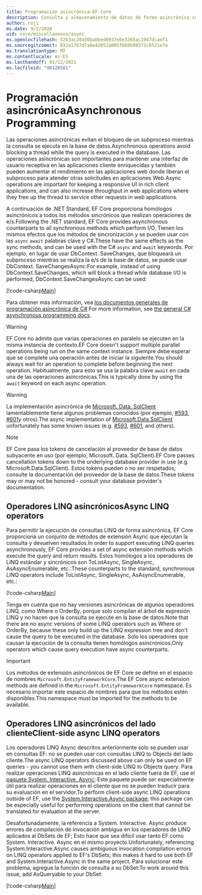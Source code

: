 ```yaml
---
title: Programación asincrónica-EF Core
description: Consulta y almacenamiento de datos de forma asincrónica con Entity Framework Core
author: roji
ms.date: 9/2/2020
uid: core/miscellaneous/async
ms.openlocfilehash: 52b3ac20a50babbed6937ebe3365ac1947dcaef1
ms.sourcegitcommit: 032a1767d7a6e42052a005f660b80372c6521e7e
ms.translationtype: MT
ms.contentlocale: es-ES
ms.lasthandoff: 01/12/2021
ms.locfileid: "98128581"
---
```

# <a name="asynchronous-programming"></a><span data-ttu-id="3358d-103">Programación asincrónica</span><span class="sxs-lookup"><span data-stu-id="3358d-103">Asynchronous Programming</span></span>

<span data-ttu-id="3358d-104">Las operaciones asincrónicas evitan el bloqueo de un subproceso mientras la consulta se ejecuta en la base de datos.</span><span class="sxs-lookup"><span data-stu-id="3358d-104">Asynchronous operations avoid blocking a thread while the query is executed in the database.</span></span> <span data-ttu-id="3358d-105">Las operaciones asincrónicas son importantes para mantener una interfaz de usuario receptiva en las aplicaciones cliente enriquecidas y también pueden aumentar el rendimiento en las aplicaciones web donde liberan el subproceso para atender otras solicitudes en aplicaciones Web.</span><span class="sxs-lookup"><span data-stu-id="3358d-105">Async operations are important for keeping a responsive UI in rich client applications, and can also increase throughput in web applications where they free up the thread to service other requests in web applications.</span></span>

<span data-ttu-id="3358d-106">A continuación de .NET Standard, EF Core proporciona homólogos asincrónicos a todos los métodos sincrónicos que realizan operaciones de e/s.</span><span class="sxs-lookup"><span data-stu-id="3358d-106">Following the .NET standard, EF Core provides asynchronous counterparts to all synchronous methods which perform I/O.</span></span> <span data-ttu-id="3358d-107">Tienen los mismos efectos que los métodos de sincronización y se pueden usar con las `async` `await` palabras clave y C#.</span><span class="sxs-lookup"><span data-stu-id="3358d-107">These have the same effects as the sync methods, and can be used with the C# `async` and `await` keywords.</span></span> <span data-ttu-id="3358d-108">Por ejemplo, en lugar de usar DbContext. SaveChanges, que bloqueará un subproceso mientras se realiza la e/s de la base de datos, se puede usar DbContext. SaveChangesAsync:</span><span class="sxs-lookup"><span data-stu-id="3358d-108">For example, instead of using DbContext.SaveChanges, which will block a thread while database I/O is performed, DbContext.SaveChangesAsync can be used:</span></span>

[!code-csharp[Main](../../../samples/core/Miscellaneous/Async/Program.cs#SaveChangesAsync)]

<span data-ttu-id="3358d-109">Para obtener más información, vea [los documentos generales de programación asincrónica de C#](/dotnet/csharp/async).</span><span class="sxs-lookup"><span data-stu-id="3358d-109">For more information, see [the general C# asynchronous programming docs](/dotnet/csharp/async).</span></span>

> [!WARNING]
> <span data-ttu-id="3358d-110">EF Core no admite que varias operaciones en paralelo se ejecuten en la misma instancia de contexto.</span><span class="sxs-lookup"><span data-stu-id="3358d-110">EF Core doesn't support multiple parallel operations being run on the same context instance.</span></span> <span data-ttu-id="3358d-111">Siempre debe esperar que se complete una operación antes de iniciar la siguiente.</span><span class="sxs-lookup"><span data-stu-id="3358d-111">You should always wait for an operation to complete before beginning the next operation.</span></span> <span data-ttu-id="3358d-112">Habitualmente, para esto se usa la palabra clave `await` en cada una de las operaciones asincrónicas.</span><span class="sxs-lookup"><span data-stu-id="3358d-112">This is typically done by using the `await` keyword on each async operation.</span></span>

> [!WARNING]
> <span data-ttu-id="3358d-113">La implementación asincrónica de [Microsoft. Data. SqlClient](https://github.com/dotnet/SqlClient) lamentablemente tiene algunos problemas conocidos (por ejemplo, [#593](https://github.com/dotnet/SqlClient/issues/593), [#601](https://github.com/dotnet/SqlClient/issues/601)y otros).</span><span class="sxs-lookup"><span data-stu-id="3358d-113">The async implementation of [Microsoft.Data.SqlClient](https://github.com/dotnet/SqlClient) unfortunately has some known issues (e.g. [#593](https://github.com/dotnet/SqlClient/issues/593), [#601](https://github.com/dotnet/SqlClient/issues/601), and others).</span></span>

> [!NOTE]
> <span data-ttu-id="3358d-114">EF Core pasa los tokens de cancelación al proveedor de base de datos subyacente en uso (por ejemplo, Microsoft. Data. SqlClient).</span><span class="sxs-lookup"><span data-stu-id="3358d-114">EF Core passes cancellation tokens down to the underlying database provider in use (e.g. Microsoft.Data.SqlClient).</span></span> <span data-ttu-id="3358d-115">Estos tokens pueden o no ser respetados; consulte la documentación del proveedor de la base de datos.</span><span class="sxs-lookup"><span data-stu-id="3358d-115">These tokens may or may not be honored - consult your database provider's documentation.</span></span>

## <a name="async-linq-operators"></a><span data-ttu-id="3358d-116">Operadores LINQ asincrónicos</span><span class="sxs-lookup"><span data-stu-id="3358d-116">Async LINQ operators</span></span>

<span data-ttu-id="3358d-117">Para permitir la ejecución de consultas LINQ de forma asincrónica, EF Core proporciona un conjunto de métodos de extensión Async que ejecutan la consulta y devuelven resultados.</span><span class="sxs-lookup"><span data-stu-id="3358d-117">In order to support executing LINQ queries asynchronously, EF Core provides a set of async extension methods which execute the query and return results.</span></span> <span data-ttu-id="3358d-118">Estos homólogos a los operadores de LINQ estándar y sincrónicos son ToListAsync, SingleAsync, AsAsyncEnumerable, etc.:</span><span class="sxs-lookup"><span data-stu-id="3358d-118">These counterparts to the standard, synchronous LINQ operators include ToListAsync, SingleAsync, AsAsyncEnumerable, etc.:</span></span>

[!code-csharp[Main](../../../samples/core/Miscellaneous/Async/Program.cs#ToListAsync)]

<span data-ttu-id="3358d-119">Tenga en cuenta que no hay versiones asincrónicas de algunos operadores LINQ, como Where o OrderBy, porque solo compilan el árbol de expresión LINQ y no hacen que la consulta se ejecute en la base de datos.</span><span class="sxs-lookup"><span data-stu-id="3358d-119">Note that there are no async versions of some LINQ operators such as Where or OrderBy, because these only build up the LINQ expression tree and don't cause the query to be executed in the database.</span></span> <span data-ttu-id="3358d-120">Solo los operadores que causan la ejecución de la consulta tienen homólogos asincrónicos.</span><span class="sxs-lookup"><span data-stu-id="3358d-120">Only operators which cause query execution have async counterparts.</span></span>

> [!IMPORTANT]
> <span data-ttu-id="3358d-121">Los métodos de extensión asincrónicos de EF Core se define en el espacio de nombres `Microsoft.EntityFrameworkCore`.</span><span class="sxs-lookup"><span data-stu-id="3358d-121">The EF Core async extension methods are defined in the `Microsoft.EntityFrameworkCore` namespace.</span></span> <span data-ttu-id="3358d-122">Es necesario importar este espacio de nombres para que los métodos estén disponibles.</span><span class="sxs-lookup"><span data-stu-id="3358d-122">This namespace must be imported for the methods to be available.</span></span>

## <a name="client-side-async-linq-operators"></a><span data-ttu-id="3358d-123">Operadores LINQ asincrónicos del lado cliente</span><span class="sxs-lookup"><span data-stu-id="3358d-123">Client-side async LINQ operators</span></span>

<span data-ttu-id="3358d-124">Los operadores LINQ Async descritos anteriormente solo se pueden usar en consultas EF: no se pueden usar con consultas LINQ to Objects del lado cliente.</span><span class="sxs-lookup"><span data-stu-id="3358d-124">The async LINQ operators discussed above can only be used on EF queries - you cannot use them with client-side LINQ to Objects query.</span></span> <span data-ttu-id="3358d-125">Para realizar operaciones LINQ asincrónicas en el lado cliente fuera de EF, use el [paquete System. Interactive. Async](https://www.nuget.org/packages/System.Interactive.Async); Este paquete puede ser especialmente útil para realizar operaciones en el cliente que no se pueden traducir para su evaluación en el servidor.</span><span class="sxs-lookup"><span data-stu-id="3358d-125">To perform client-side async LINQ operations outside of EF, use the [System.Interactive.Async package](https://www.nuget.org/packages/System.Interactive.Async); this package can be especially useful for performing operations on the client that cannot be translated for evaluation at the server.</span></span>

<span data-ttu-id="3358d-126">Desafortunadamente, la referencia a System. Interactive. Async produce errores de compilación de invocación ambigua en los operadores de LINQ aplicados al DbSets de EF; Esto hace que sea difícil usar tanto EF como System. Interactive. Async en el mismo proyecto.</span><span class="sxs-lookup"><span data-stu-id="3358d-126">Unfortunately, referencing System.Interactive.Async causes ambiguous invocation compilation errors on LINQ operators applied to EF's DbSets; this makes it hard to use both EF and System.Interactive.Async in the same project.</span></span> <span data-ttu-id="3358d-127">Para solucionar este problema, agregue la función de consulta a su DbSet:</span><span class="sxs-lookup"><span data-stu-id="3358d-127">To work around this issue, add AsQueryable to your DbSet:</span></span>

[!code-csharp[Main](../../../samples/core/Miscellaneous/AsyncWithSystemInteractive/Program.cs#SystemInteractiveAsync)]
